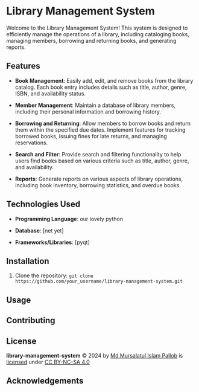 # Library Management System

Welcome to the Library Management System! This system is designed to efficiently manage the operations of a library, including cataloging books, managing members, borrowing and returning books, and generating reports.

## Features

- **Book Management**: Easily add, edit, and remove books from the library catalog. Each book entry includes details such as title, author, genre, ISBN, and availability status.
  
- **Member Management**: Maintain a database of library members, including their personal information and borrowing history.

- **Borrowing and Returning**: Allow members to borrow books and return them within the specified due dates. Implement features for tracking borrowed books, issuing fines for late returns, and managing reservations.

- **Search and Filter**: Provide search and filtering functionality to help users find books based on various criteria such as title, author, genre, and availability.

- **Reports**: Generate reports on various aspects of library operations, including book inventory, borrowing statistics, and overdue books.

## Technologies Used

- **Programming Language**: our lovely python
  
- **Database**: [net yet]

- **Frameworks/Libraries**: [pyqt]

## Installation

1. Clone the repository: `git clone https://github.com/your_username/library-management-system.git`



## Usage



## Contributing


## License
<b>library-management-system</b> © 2024 by [Md Mursalatul Islam Pallob](https://github.com/mursalatul) is [licensed](https://github.com/mursalatul/library-management-system/blob/master/LICENSE) under [CC BY-NC-SA 4.0](https://creativecommons.org/licenses/by-nc-sa/4.0/)



## Acknowledgements



